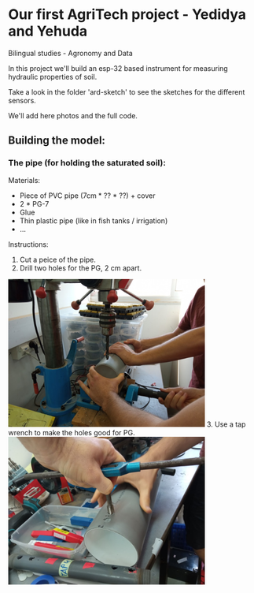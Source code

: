 # Our first AgriTech project - Yedidya and Yehuda
Bilingual studies - Agronomy and Data


In this project we'll build an esp-32 based instrument for measuring hydraulic properties of soil. 

Take a look in the folder 'ard-sketch' to see the sketches for the different sensors. 

We'll add here photos and the full code.

## Building the model:

### The pipe (for holding the saturated soil):

Materials:
* Piece of PVC pipe (7cm * ?? * ??) + cover
* 2 * PG-7
* Glue
* Thin plastic pipe (like in fish tanks / irrigation)
* ...

Instructions:
1. Cut a peice of the pipe.
2. Drill two holes for the PG, 2 cm apart. 
 <img src="images/drilling_holes_inPipe_forPG.jpg" alt="drawing" width="400"/>
3. Use a tap wrench to make the holes good for PG.
 <img src="images/holes_forPG.jpg" alt="drawing" width="400"/>
